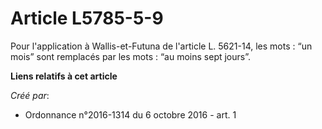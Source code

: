 # Article L5785-5-9

Pour l'application à Wallis-et-Futuna de l'article L. 5621-14, les mots : “un mois” sont remplacés par les mots : “au moins
sept jours”.

**Liens relatifs à cet article**

_Créé par_:

  - Ordonnance n°2016-1314 du 6 octobre 2016 - art. 1

